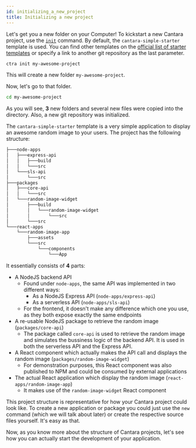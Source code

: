 ```yaml
---
id: initializing_a_new_project
title: Initializing a new project
---
```


Let's get you a new folder on your Computer!
To kickstart a new Cantara project, use the [`init`](commands/init) command.
By default, the `cantara-simple-starter` template is used. You can find other templates on the [official list of starter templates](starter_templates) or specify a link to another git repository as the last parameter.

```bash
ctra init my-awesome-project
```

This will create a new folder `my-awesome-project`.

Now, let's go to that folder.

```bash
cd my-awesome-project
```

As you will see, **3** new folders and several new files were copied into the directory. Also, a new git repository was initialized.

The `cantara-simple-starter` template is a very simple application to display an awesome random image to your users. The project has the following structure:

```bash
├───node-apps
│   ├───express-api
│   │   ├───build
│   │   └───src
│   └───sls-api
│       └───src
├───packages
│   ├───core-api
│   │   └───src
│   └───random-image-widget
│       ├───build
│       │   └───random-image-widget
│       │       └───src
│       └───src
└───react-apps
    └───random-image-app
        ├───assets
        └───src
            └───components
                └───App
```

It essentially consists of **4** parts:

- A NodeJS backend API
  - Found under `node-apps`, the same API was implemented in two different ways:
    - As a NodeJS Express API (`node-apps/express-api`)
    - As a serverless API (`node-apps/sls-api`)
  - For the frontend, it doesn't make any difference which one you use, as they both expose exactly the same endpoints
- A re-usable NodeJS package to retrieve the random image (`packages/core-api`)
  - The package called `core-api` is used to retrieve the random image and simulates the bussiness logic of the backend API. It is used in both the serverless API and the Express API.
- A React component which actually makes the API call and displays the random image (`packages/random-image-widget`)
  - For demonstration purposes, this React component was also published to NPM and could be consumed by external applications
- The actual React application which display the random image (`react-apps/random-image-app`)
  - It makes use of the `random-image-widget` React component

This project structure is representative for how your Cantara project could look like. To create a new application or package you could just use the `new` command (which we will talk about later) or create the respective source files yourself. It's easy as that.

Now, as you know more about the structure of Cantara projects, let's see how you can actually start the development of your application.

